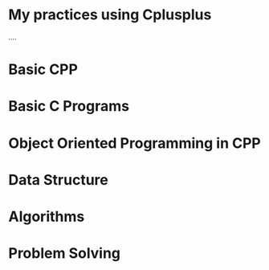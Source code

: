 # My practices using Cplusplus
....

# Basic CPP
# Basic C Programs
# Object Oriented Programming in CPP
# Data Structure
# Algorithms
# Problem Solving
